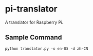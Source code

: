 # pi-translator
A translator for Raspberry Pi.

## Sample Command
`python translator.py -o en-US -d zh-CN`
